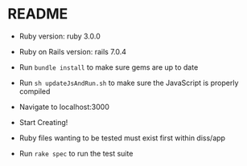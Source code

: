 # README

* Ruby version: ruby 3.0.0

* Ruby on Rails version: rails 7.0.4

* Run `bundle install` to make sure gems are up to date

* Run `sh updateJsAndRun.sh` to make sure the JavaScript is properly compiled

* Navigate to localhost:3000

* Start Creating!

* Ruby files wanting to be tested must exist first within diss/app

* Run `rake spec` to run the test suite